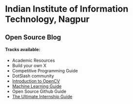 # Indian Institute of Information Technology, Nagpur

## Open Source Blog

#### Tracks available:
- Academic Resources
- Build your own X
- Competitive Programming Guide
- DotSlash community
- [Introduction to OpenCV](https://github.com/iiit-nagpur/Introduction-to-OpenCV-/blob/master/README.md)
- [Machine Learning Guide](https://github.com/iiit-nagpur/Machine-Learning-Guide/blob/master/README.md)
- Open Source Github Guide
- [The Ultimate Internship Guide](https://github.com/iiit-nagpur/TheUltimateInternshipGuide/blob/master/README.md)
